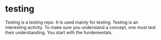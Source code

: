 testing
=======
Testing is a testing repo.
It is used mainly for testing.
Testing is an interesting activity.
To make sure you understand a concept, one must test their understanding.
You start with the fundementals.

